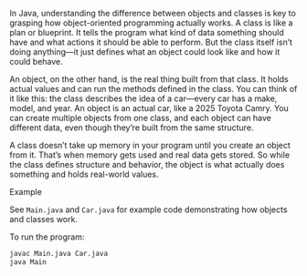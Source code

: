 In Java, understanding the difference between objects and classes is key to grasping how object-oriented programming actually works. A class is like a plan or blueprint. It tells the program what kind of data something should have and what actions it should be able to perform. But the class itself isn’t doing anything—it just defines what an object could look like and how it could behave.

An object, on the other hand, is the real thing built from that class. It holds actual values and can run the methods defined in the class. You can think of it like this: the class describes the idea of a car—every car has a make, model, and year. An object is an actual car, like a 2025 Toyota Camry. You can create multiple objects from one class, and each object can have different data, even though they’re built from the same structure.

A class doesn’t take up memory in your program until you create an object from it. That’s when memory gets used and real data gets stored. So while the class defines structure and behavior, the object is what actually does something and holds real-world values.

Example

See `Main.java` and `Car.java` for example code demonstrating how objects and classes work.

To run the program:

```bash
javac Main.java Car.java
java Main
